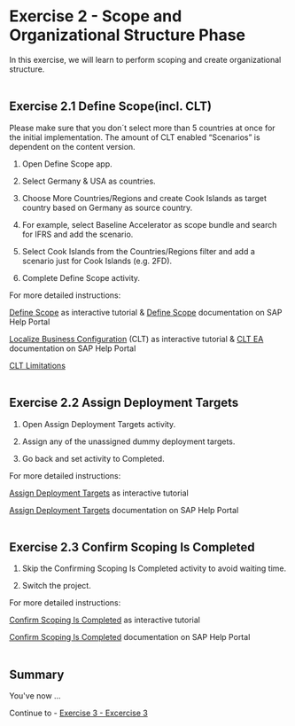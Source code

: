 # Exercise 2 - Scope and Organizational Structure Phase

In this exercise, we will learn to perform scoping and create organizational structure.
<br>
<br>
## Exercise 2.1 Define Scope(incl. CLT)

Please make sure that you don´t select more than 5 countries at once for the initial implementation.​
The amount of CLT enabled “Scenarios” is dependent on the content version.

1. Open Define Scope app.​

2. Select Germany & USA as countries.​

3. Choose More Countries/Regions and create Cook Islands as target country based on Germany as source country.​

4. For example, select Baseline Accelerator as scope bundle and search for IFRS and add the scenario.​

5. Select Cook Islands from the Countries/Regions filter and add a scenario just for Cook Islands (e.g. 2FD).​

6. Complete Define Scope activity.​


For more detailed instructions:​

[Define Scope](https://education.hana.ondemand.com/education/pub/cbc/index.html?show=project%21PR_4E5C20A1C2A9228F:uebung#TS_F1FF49E31A904BB69D0BB3B403C55C38) as interactive tutorial & [Define Scope](https://help.sap.com/docs/CENTRAL_BUSINESS_CONFIGURATION/55c9333eed324cd284f6c4e5dab8462f/36afd912a1a944e2ab1b07e3de2c1ed3.html?locale=en-US) documentation on SAP Help Portal​

[Localize Business Configuration](https://education.hana.ondemand.com/education/pub/cbc/index.html?show=project%21PR_9F2EF45E3070449B:uebung#2) (CLT) as interactive tutorial & [CLT EA](https://help.sap.com/doc/2f35b1b90ee74ee6a549d4cbd6ce99ba/2022_05.4/en-US/SAPCentralBusinessConfiguration_ConfigurationLocalizationTool_en-US.pdf) documentation on SAP Help Portal​

[CLT Limitations](https://launchpad.support.sap.com/#/notes/3107866)
<br>
<br>

## Exercise 2.2 Assign Deployment Targets

1. Open Assign Deployment Targets activity.​

2. Assign any of the unassigned dummy deployment targets.​

3. Go back and set activity to Completed.​

For more detailed instructions:​

[Assign Deployment Targets](https://education.hana.ondemand.com/education/pub/cbc/index.html?show=project%21PR_C44D4C1CAC76A29B:uebung#TS_6862223E1EDB48A7ABC203800A7721B1) as interactive tutorial​

[Assign Deployment Targets](https://help.sap.com/docs/CENTRAL_BUSINESS_CONFIGURATION/55c9333eed324cd284f6c4e5dab8462f/95fd314987594c85a9cdbe604b808919.html) documentation on SAP Help Portal
<br>
<br>

## Exercise 2.3 Confirm Scoping Is Completed

1. Skip the Confirming Scoping Is Completed activity to avoid waiting time.​

2. Switch the project.​

For more detailed instructions:​

[Confirm Scoping Is Completed](https://education.hana.ondemand.com/education/pub/cbc/index.html?show=project%21PR_BFD5FD3819537CB1:uebung#TS_F1FF49E31A904BB69D0BB3B403C55C38) as interactive tutorial​

[Confirm Scoping Is Completed](https://help.sap.com/docs/CENTRAL_BUSINESS_CONFIGURATION/55c9333eed324cd284f6c4e5dab8462f/9a803218746044b3bab382a22e4f07e0.html) documentation on SAP Help Portal
<br>
<br>
## Summary

You've now ...

Continue to - [Exercise 3 - Excercise 3 ](../ex3/README.md)
